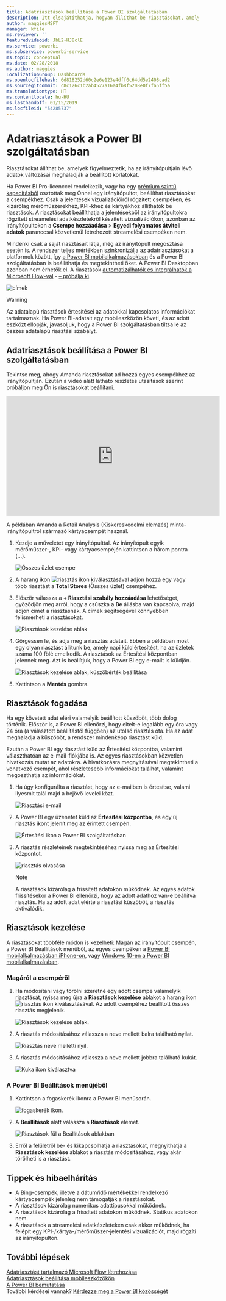 ```yaml
---
title: Adatriasztások beállítása a Power BI szolgáltatásban
description: Itt elsajátíthatja, hogyan állíthat be riasztásokat, amelyek figyelmeztetik, ha az irányítópultjain lévő adatok változásai meghaladják a Microsoft Power BI szolgáltatásban beállított korlátokat.
author: maggiesMSFT
manager: kfile
ms.reviewer: ''
featuredvideoid: JbL2-HJ8clE
ms.service: powerbi
ms.subservice: powerbi-service
ms.topic: conceptual
ms.date: 02/28/2018
ms.author: maggies
LocalizationGroup: Dashboards
ms.openlocfilehash: 6d818252d60c2e6e123e4dff0c64dd5e2408cad2
ms.sourcegitcommit: c8c126c1b2ab4527a16a4fb8f5208e0f7fa5ff5a
ms.translationtype: HT
ms.contentlocale: hu-HU
ms.lasthandoff: 01/15/2019
ms.locfileid: "54285737"
---
```

# <a name="data-alerts-in-power-bi-service"></a>Adatriasztások a Power BI szolgáltatásban
Riasztásokat állíthat be, amelyek figyelmeztetik, ha az irányítópultjain lévő adatok változásai meghaladják a beállított korlátokat. 

Ha Power BI Pro-licenccel rendelkezik, vagy ha egy [prémium szintű kapacitásból](service-premium.md) osztottak meg Önnel egy irányítópultot, beállíthat riasztásokat a csempékhez. Csak a jelentések vizualizációiról rögzített csempéken, és kizárólag mérőműszerekhez, KPI-khez és kártyákhoz állíthatók be riasztások. A riasztásokat beállíthatja a jelentésekből az irányítópultokra rögzített streamelési adatkészletekről készített vizualizációkon, azonban az irányítópultokon a **Csempe hozzáadása** > **Egyedi folyamatos átviteli adatok** paranccsal közvetlenül létrehozott streamelési csempéken nem. 

Mindenki csak a saját riasztásait látja, még az irányítópult megosztása esetén is. A rendszer teljes mértékben szinkronizálja az adatriasztásokat a platformok között, így [a Power BI mobilalkalmazásokban](consumer/mobile/mobile-set-data-alerts-in-the-mobile-apps.md) és a Power BI szolgáltatásban is beállíthatja és megtekintheti őket. A Power BI Desktopban azonban nem érhetők el. A riasztások [automatizálhatók és integrálhatók a Microsoft Flow-val](https://flow.microsoft.com) - [– próbálja ki](service-flow-integration.md).

![címek](media/service-set-data-alerts/powerbi-alert-types-new.png)

> [!WARNING]
> Az adatalapú riasztások értesítései az adatokkal kapcsolatos információkat tartalmaznak. Ha Power BI-adatait egy mobileszközön követi, és az adott eszközt ellopják, javasoljuk, hogy a Power BI szolgáltatásban tiltsa le az összes adatalapú riasztási szabályt.
> 
> 

## <a name="set-data-alerts-in-power-bi-service"></a>Adatriasztások beállítása a Power BI szolgáltatásban
Tekintse meg, ahogy Amanda riasztásokat ad hozzá egyes csempékhez az irányítópultján. Ezután a videó alatt látható részletes utasítások szerint próbáljon meg Ön is riasztásokat beállítani.

<iframe width="560" height="315" src="https://www.youtube.com/embed/JbL2-HJ8clE" frameborder="0" allowfullscreen></iframe>

A példában Amanda a Retail Analysis (Kiskereskedelmi elemzés) minta-irányítópultról származó kártyacsempét használ.

1. Kezdje a műveletet egy irányítópulttal. Az irányítópult egyik mérőműszer-, KPI- vagy kártyacsempéjén kattintson a három pontra (...).
   
   ![Összes üzlet csempe](media/service-set-data-alerts/powerbi-card.png)
2. A harang ikon ![riasztás ikon](media/service-set-data-alerts/power-bi-bell-icon.png) kiválasztásával adjon hozzá egy vagy több riasztást a **Total Stores** (Összes üzlet) csempéhez.
   
1. Először válassza a **+ Riasztási szabály hozzáadása** lehetőséget, győződjön meg arról, hogy a csúszka a **Be** állásba van kapcsolva, majd adjon címet a riasztásnak. A címek segítségével könnyebben felismerheti a riasztásokat.
   
   ![Riasztások kezelése ablak](media/service-set-data-alerts/powerbi-alert-title.png)
4. Görgessen le, és adja meg a riasztás adatait.  Ebben a példában most egy olyan riasztást állítunk be, amely napi küld értesítést, ha az üzletek száma 100 fölé emelkedik. A riasztások az Értesítési központban jelennek meg. Azt is beállítjuk, hogy a Power BI egy e-mailt is küldjön.
   
   ![Riasztások kezelése ablak, küszöbérték beállítása](media/service-set-data-alerts/power-bi-set-alert-details.png)
5. Kattintson a **Mentés** gombra.

## <a name="receiving-alerts"></a>Riasztások fogadása
Ha egy követett adat eléri valamelyik beállított küszöböt, több dolog történik. Először is, a Power BI ellenőrzi, hogy eltelt-e legalább egy óra vagy 24 óra (a választott beállítástól függően) az utolsó riasztás óta. Ha az adat meghaladja a küszöböt, a rendszer mindenképp riasztást küld.

Ezután a Power BI egy riasztást küld az Értesítési központba, valamint választhatóan az e-mail-fiókjába is. Az egyes riasztásokban közvetlen hivatkozás mutat az adatokra. A hivatkozásra megnyitásával megtekintheti a vonatkozó csempét, ahol részletesebb információkat találhat, valamint megoszthatja az információkat.  

1. Ha úgy konfigurálta a riasztást, hogy az e-mailben is értesítse, valami ilyesmit talál majd a bejövő levelei közt.
   
   ![Riasztási e-mail](media/service-set-data-alerts/powerbi-alerts-email.png)
2. A Power BI egy üzenetet küld az **Értesítési központba**, és egy új riasztás ikont jelenít meg az érintett csempén.
   
   ![Értesítési ikon a Power BI szolgáltatásban](media/service-set-data-alerts/powerbi-alert-notifications.png)
3. A riasztás részleteinek megtekintéséhez nyissa meg az Értesítési központot.
   
    ![riasztás olvasása](media/service-set-data-alerts/powerbi-alert-notification.png)
   
   > [!NOTE]
   > A riasztások kizárólag a frissített adatokon működnek. Az egyes adatok frissítésekor a Power BI ellenőrzi, hogy az adott adathoz van-e beállítva riasztás. Ha az adott adat elérte a riasztási küszöböt, a riasztás aktiválódik.
   > 
   > 

## <a name="managing-alerts"></a>Riasztások kezelése
A riasztásokat többféle módon is kezelheti: Magán az irányítópult csempén, a Power BI Beállítások menüből, az egyes csempéken a [Power BI mobilalkalmazásban iPhone-on](consumer/mobile/mobile-set-data-alerts-in-the-mobile-apps.md), vagy [Windows 10-en a Power BI mobilalkalmazásban](consumer/mobile/mobile-set-data-alerts-in-the-mobile-apps.md).

### <a name="from-the-tile-itself"></a>Magáról a csempéről
1. Ha módosítani vagy törölni szeretné egy adott csempe valamelyik riasztását, nyissa meg újra a **Riasztások kezelése** ablakot a harang ikon ![riasztás ikon](media/service-set-data-alerts/power-bi-bell-icon.png) kiválasztásával. Az adott csempéhez beállított összes riasztás megjelenik.
   
    ![Riasztások kezelése ablak](media/service-set-data-alerts/powerbi-see-alerts.png).
2. A riasztás módosításához válassza a neve mellett balra található nyilat.
   
    ![Riasztás neve melletti nyíl](media/service-set-data-alerts/powerbi-see-alerts-arrow.png).
3. A riasztás módosításához válassza a neve mellett jobbra található kukát.
   
      ![Kuka ikon kiválasztva](media/service-set-data-alerts/powerbi-see-alerts-delete.png)

### <a name="from-the-power-bi-settings-menu"></a>A Power BI Beállítások menüjéből
1. Kattintson a fogaskerék ikonra a Power BI menüsorán.
   
    ![fogaskerék ikon](media/service-set-data-alerts/powerbi-gear-icon.png).
2. A **Beállítások** alatt válassza a **Riasztások** elemet.
   
    ![Riasztások fül a Beállítások ablakban](media/service-set-data-alerts/powerbi-alert-settings.png)
3. Erről a felületről be- és kikapcsolhatja a riasztásokat, megnyithatja a **Riasztások kezelése** ablakot a riasztás módosításához, vagy akár törölheti is a riasztást.

## <a name="tips-and-troubleshooting"></a>Tippek és hibaelhárítás
* A Bing-csempék, illetve a dátum/idő mértékekkel rendelkező kártyacsempék jelenleg nem támogatják a riasztásokat.
* A riasztások kizárólag numerikus adattípusokkal működnek.
* A riasztások kizárólag a frissített adatokon működnek. Statikus adatokon nem.
* A riasztások a streamelési adatkészleteken csak akkor működnek, ha felépít egy KPI-/kártya-/mérőműszer-jelentési vizualizációt, majd rögzíti az irányítópulton.

## <a name="next-steps"></a>További lépések
[Adatriasztást tartalmazó Microsoft Flow létrehozása](service-flow-integration.md)    
[Adatriasztások beállítása mobileszközökön](consumer/mobile/mobile-set-data-alerts-in-the-mobile-apps.md)    
[A Power BI bemutatása](power-bi-overview.md)    
További kérdései vannak? [Kérdezze meg a Power BI közösségét](http://community.powerbi.com/)

